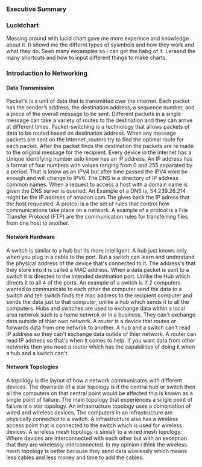 ### Executive Summary


### Lucidchart
Messing around with lucid chart gave me more experince and knowledge about it. It showd me the differnt types of sysmbols and how they work and what they do. Seen many eexamples so i can get the habg of it. Leraend the many shortcuts and how to input different things to make charts.
### Introduction to Networking
#### Data Transmission 
Packet's is a unit of data that is transmitted over the internet. Each packet has the sender’s address, the destination address, a sequence number, and a piece of the overall message to be sent. Different packets in a single message can take a variety of routes to the destination and they can arrive at different times. Packet-switching is a technology that allows packets of data to be routed based on destination address. When any message packets are sent on the Internet ,routers try to find the optimal route for each packet. After the packet finds the destination the packets are re made to the original message for the recipient. Every device in the internet has a Unique identifying number aslo know has an IP address. An IP address has a format of four numbers with values ranging from 0 and 255 separated by a period. That is know as an IPV4 but after time passed the IPV4 wont be enough and will change to IPV6. The DNS is a directory of IP address common names. When a request to access a host with a domain name is given the DNS server is queried. An Example of a DNS is, 54.239.26.214 might be the IP address of amazon.com.The gives back the IP adress that the host requested. A protcol is a the set of rules that control how communications take place on a network. A example of a protcol is a File Transfer Protocol (FTP) are the communication rules for transferring files from one host to another.
#### Network Hardware
A switch is similar to a hub but its more intelligent. A hub just knows only when you plug in a cable to the port. But a switch can learn and understand the physical address of the device that's connected to it. The address's that they store into it is called a MAC address. When a data packet is sent to a switch it is directed to the intended destination port. Unlike the Hub which directs it to all 4 of the ports. An example of a switch is if 2 computers wanted to communicate to each other the computer send the data to a switch and teh switch finds the mac address to the recipient computer and sends the data just to that computer, unlike a hub which sends it to all the computers. Hubs and switches are used to exchange data within a local area netwrok such is a home netwrok or in a business. They can't exchange data outside of thier own network. A router is a device that routes or forwards data from one netwrok to another. A hub and a switch can't read IP address  so they can't exchange data outide of thier network. A router can read IP address so that's when it comes to help. If you want data from other networks then you need a router which has the capabilities of doing it when a hub and a switch can't.
#### Network Topologies
A topology is the layout of how a network communicates with different devices. The downside of a star topology is if the central hub or switch then all the computers on that central point would be affected this is known as a single point of failure. The main topology that experiences a single point of failure is a star topology. An infrastructure topology uses a combination of wired and wireless devices. The computers in an infrastructure are physically connected to a switch. A infrastructure also has a wireless access point that is connected to the switch which is used for wireless devices. A wireless mesh topology is simialr to a wired mesh topology. Where devices are interconnected with each other but with an exception that they are wirelessly interconnected. In my opinion i think the wireless mesh topology is better because they send data wirelessly which means less cables and less money and time to add the cables.
